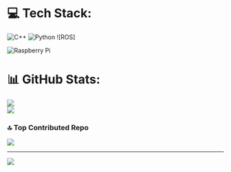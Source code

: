 
# 💻 Tech Stack:
![C++](https://img.shields.io/badge/c++-%2300599C.svg?style=for-the-badge&logo=c%2B%2B&logoColor=white) 
![Python](https://img.shields.io/badge/python-3670A0?style=for-the-badge&logo=python&logoColor=ffdd54) 
![ROS]

![Raspberry Pi](https://img.shields.io/badge/-C++-Python-RaspberryPi-C51A4A?style=for-the-badge&logo=Raspberry-Pi)
# 📊 GitHub Stats:
![](https://github-readme-streak-stats.herokuapp.com/?user=Lexciese&theme=vue&hide_border=false)<br/>
![](https://github-readme-stats.vercel.app/api/top-langs/?username=Lexciese&theme=vue&hide_border=false&include_all_commits=true&count_private=false&layout=compact)

### 🔝 Top Contributed Repo
![](https://github-contributor-stats.vercel.app/api?username=Lexciese&limit=5&theme=vue&combine_all_yearly_contributions=true)

---
[![](https://visitcount.itsvg.in/api?id=Lexciese&icon=0&color=0)](https://visitcount.itsvg.in)

<!-- Proudly created with GPRM ( https://gprm.itsvg.in ) -->

